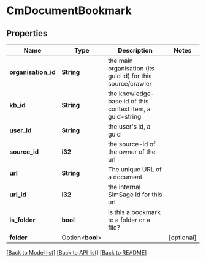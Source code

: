 # CmDocumentBookmark

## Properties

Name | Type | Description | Notes
------------ | ------------- | ------------- | -------------
**organisation_id** | **String** | the main organisation (its guid id) for this source/crawler | 
**kb_id** | **String** | the knowledge-base id of this context item, a guid-string | 
**user_id** | **String** | the user's id, a guid | 
**source_id** | **i32** | the source-id of the owner of the url | 
**url** | **String** | The unique URL of a document. | 
**url_id** | **i32** | the internal SimSage id for this url | 
**is_folder** | **bool** | is this a bookmark to a folder or a file? | 
**folder** | Option<**bool**> |  | [optional]

[[Back to Model list]](../README.md#documentation-for-models) [[Back to API list]](../README.md#documentation-for-api-endpoints) [[Back to README]](../README.md)


